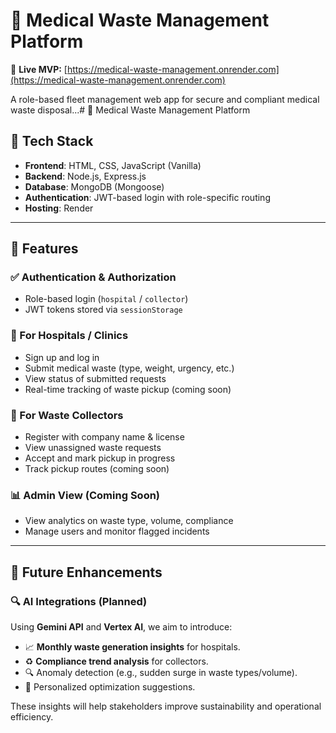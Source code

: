 # 🧼 Medical Waste Management Platform

🚀 **Live MVP:** [https://medical-waste-management.onrender.com](https://medical-waste-management.onrender.com)

A role-based fleet management web app for secure and compliant medical waste disposal...# 🧼 Medical Waste Management Platform

## 🔧 Tech Stack

- **Frontend**: HTML, CSS, JavaScript (Vanilla)
- **Backend**: Node.js, Express.js
- **Database**: MongoDB (Mongoose)
- **Authentication**: JWT-based login with role-specific routing
- **Hosting**: Render

---

## 🧩 Features

### ✅ Authentication & Authorization
- Role-based login (`hospital` / `collector`)
- JWT tokens stored via `sessionStorage`

### 🏥 For Hospitals / Clinics
- Sign up and log in
- Submit medical waste (type, weight, urgency, etc.)
- View status of submitted requests
- Real-time tracking of waste pickup (coming soon)

### 🚛 For Waste Collectors
- Register with company name & license
- View unassigned waste requests
- Accept and mark pickup in progress
- Track pickup routes (coming soon)

### 📊 Admin View (Coming Soon)
- View analytics on waste type, volume, compliance
- Manage users and monitor flagged incidents

---

## 🚀 Future Enhancements

### 🔍 AI Integrations (Planned)
Using **Gemini API** and **Vertex AI**, we aim to introduce:

- 📈 **Monthly waste generation insights** for hospitals.
- ♻️ **Compliance trend analysis** for collectors.
- 🔍 Anomaly detection (e.g., sudden surge in waste types/volume).
- 📅 Personalized optimization suggestions.

These insights will help stakeholders improve sustainability and operational efficiency.